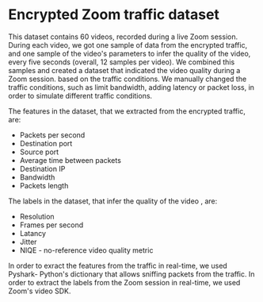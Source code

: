 # Encrypted Zoom traffic dataset


This dataset contains 60 videos, recorded during a live Zoom session.
During each video, we got one sample of data from the encrypted traffic, and one sample of the video's parameters to infer the quality of the video, every five seconds (overall, 12 samples per video).
We combined this samples and created a dataset that indicated the video quality during a Zoom session. based on the traffic conditions.
We manually changed the traffic conditions, such as limit bandwidth, adding latency or packet loss, in order to simulate different traffic conditions.

The features in the dataset, that we extracted from the encrypted traffic, are:
- Packets per second
- Destination port
- Source port
- Average time between packets
- Destination IP
- Bandwidth
- Packets length

The labels in the dataset, that infer the quality of the video , are:
- Resolution
- Frames per second
- Latancy
- Jitter
- NIQE -  no-reference video quality metric

In order to exract the features from the traffic in real-time, we used Pyshark- Python's dictionary that allows sniffing packets from the traffic.
In order to extract the labels from the Zoom session in real-time, we used Zoom's video SDK.
